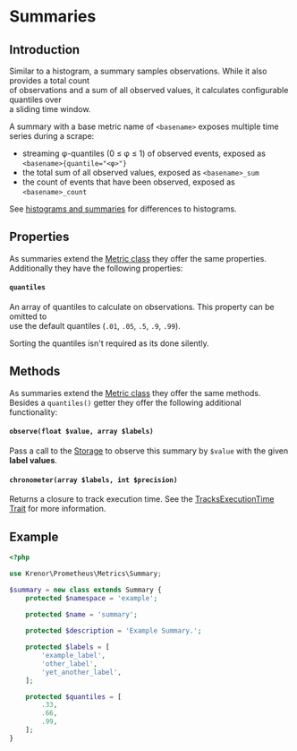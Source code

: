 Summaries
=========

## Introduction

Similar to a histogram, a summary samples observations. While it also provides a total count  
of observations and a sum of all observed values, it calculates configurable quantiles over  
a sliding time window.

A summary with a base metric name of `<basename>` exposes multiple time series during a scrape:

* streaming φ-quantiles (0 ≤ φ ≤ 1) of observed events, exposed as `<basename>{quantile="<φ>"}`
* the total sum of all observed values, exposed as `<basename>_sum`
* the count of events that have been observed, exposed as `<basename>_count`

See [histograms and summaries][histograms-summaries] for differences to histograms.

## Properties

As summaries extend the [Metric class](README.md) they offer the same properties.  
Additionally they have the following properties:

#### `quantiles`

An array of quantiles to calculate on observations.  This property can be omitted to  
use the default quantiles (`.01`, `.05`, `.5`, `.9`, `.99`).

Sorting the quantiles isn't required as its done silently.  

## Methods

As summaries extend the [Metric class](README.md) they offer the same methods.    
Besides a `quantiles()` getter they offer the following additional functionality:

#### `observe(float $value, array $labels)`

Pass a call to the [Storage][storage-docs] to observe this summary by `$value` with the given **label values**.

#### `chronometer(array $labels, int $precision)`

Returns a closure to track execution time. See the [TracksExecutionTime Trait][tracking-code-docs] for more information.

## Example

```php
<?php

use Krenor\Prometheus\Metrics\Summary;

$summary = new class extends Summary {
    protected $namespace = 'example';
    
    protected $name = 'summary';

    protected $description = 'Example Summary.';

    protected $labels = [
        'example_label',
        'other_label',
        'yet_another_label',
    ];

    protected $quantiles = [
        .33,
        .66,
        .99,
    ];
}
```

[histograms-summaries]: https://prometheus.io/docs/practices/histograms/
[storage-docs]: ../storage/README.md
[tracking-code-docs]: TRACKING_EXECUTION_TIME.md

